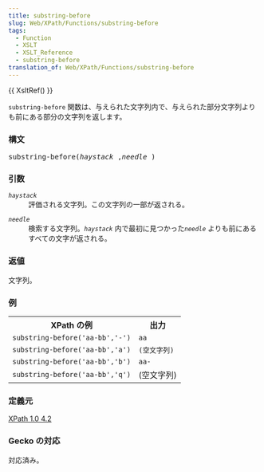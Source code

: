 ```yaml
---
title: substring-before
slug: Web/XPath/Functions/substring-before
tags:
  - Function
  - XSLT
  - XSLT_Reference
  - substring-before
translation_of: Web/XPath/Functions/substring-before
---
```

<p>{{ XsltRef() }}</p>

<p><code>substring-before</code> 関数は、与えられた文字列内で、与えられた部分文字列よりも前にある部分の文字列を返します。</p>

<h3 id="Syntax" name="Syntax">構文</h3>

<pre class="eval">substring-before(<em>haystack</em> ,<em>needle</em> )
</pre>

<h3 id="Arguments" name="Arguments">引数</h3>

<dl>
 <dt><em><code>haystack</code></em></dt>
 <dd>評価される文字列。この文字列の一部が返される。</dd>
</dl>

<dl>
 <dt><em><code>needle</code></em></dt>
 <dd>検索する文字列。<em><code>haystack</code></em> 内で最初に見つかった<em><code>needle</code></em> よりも前にあるすべての文字が返される。</dd>
</dl>

<h3 id="Returns" name="Returns">返値</h3>

<p>文字列。</p>

<h3 id="Examples" name="Examples">例</h3>

<table class="standard-table">
 <tbody>
  <tr>
   <th>XPath の例</th>
   <th>出力</th>
  </tr>
  <tr>
   <td><code>substring-before('aa-bb','-')</code></td>
   <td><code>aa</code></td>
  </tr>
  <tr>
   <td><code>substring-before('aa-bb','a')</code></td>
   <td><code>(空文字列)</code></td>
  </tr>
  <tr>
   <td><code>substring-before('aa-bb','b')</code></td>
   <td><code>aa-</code></td>
  </tr>
  <tr>
   <td><code>substring-before('aa-bb','q')</code></td>
   <td>(空文字列)</td>
  </tr>
 </tbody>
</table>

<h3 id="Defined" name="Defined">定義元</h3>

<p><a class="external" href="http://www.w3.org/TR/xpath#function-substring-before">XPath 1.0 4.2</a></p>

<h3 id="Gecko_support" name="Gecko_support">Gecko の対応</h3>

<p>対応済み。</p>
